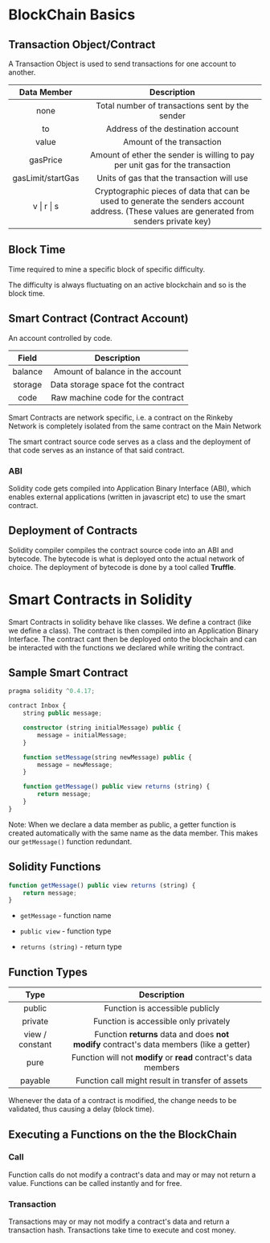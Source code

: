 # BlockChain Basics

## Transaction Object/Contract

A Transaction Object is used to send transactions for one account to another.

| Data Member       | Description                                                                                                                                  |
|:-----------------:|:--------------------------------------------------------------------------------------------------------------------------------------------:|
| none              | Total number of transactions sent by the sender                                                                                              |
| to                | Address of the destination account                                                                                                           |
| value             | Amount of the transaction                                                                                                                    |
| gasPrice          | Amount of ether the sender is willing to pay per unit gas for the transaction                                                                |
| gasLimit/startGas | Units of gas that the transaction will use                                                                                                   |
| v \| r \| s       | Cryptographic pieces of data that can be used to generate the senders account address. (These values are generated from senders private key) |

## Block Time

Time required to mine a specific block of specific difficulty.

The difficulty is always fluctuating on an active blockchain and so is the block time. 

## Smart Contract (Contract Account)

An account controlled by code.  

| Field   | Description                         |
|:-------:|:-----------------------------------:|
| balance | Amount of balance in the account    |
| storage | Data storage space fot the contract |
| code    | Raw machine code for the contract   |

Smart Contracts are network specific, i.e. a contract on the Rinkeby Network is completely isolated from the same contract on the Main Network

The smart contract source code serves as a class and the deployment of that code serves as an instance of that said contract.

### ABI

Solidity code gets compiled into Application Binary Interface (ABI), which enables external applications (written in javascript etc) to use the smart contract.

## Deployment of Contracts

Solidity compiler compiles the contract source code into an ABI and bytecode. The bytecode is what is deployed onto the actual network of choice. The deployment of bytecode is done by a tool called **Truffle**.

# Smart Contracts in Solidity

Smart Contracts in solidity behave like classes. We define a contract (like we define a class). The contract is then compiled into an Application Binary Interface. The contract cant then be deployed onto the blockchain and can be interacted with the functions we declared while writing the contract.

## Sample Smart Contract

```typescript
pragma solidity ^0.4.17;

contract Inbox {
    string public message;

    constructor (string initialMessage) public {
        message = initialMessage;
    }

    function setMessage(string newMessage) public {
        message = newMessage;
    }

    function getMessage() public view returns (string) {
        return message;
    }
}
```

Note: When we declare a data member as public, a getter function is created automatically with the same name as the data member. This makes our `getMessage()` function redundant.

## Solidity Functions

```typescript
function getMessage() public view returns (string) {
    return message;
}
```

- `getMessage` - function name

- `public view` - function type

- `returns (string)` - return type

## Function Types

| Type            | Description                                                                               |
|:---------------:|:-----------------------------------------------------------------------------------------:|
| public          | Function is accessible publicly                                                           |
| private         | Function is accessible only privately                                                     |
| view / constant | Function **returns** data and does **not modify** contract's data members (like a getter) |
| pure            | Function will not **modify** or **read** contract's data members                          |
| payable         | Function call might result in transfer of assets                                          |

Whenever the data of a contract is modified, the change needs to be validated, thus causing a delay (block time).

## Executing a Functions on the the BlockChain

### Call

Function calls do not modify a contract's data and may or may not return a value. Functions can be called instantly and for free.

### Transaction

Transactions may or may not modify a contract's data and return a transaction hash. Transactions take time to execute and cost money. 
